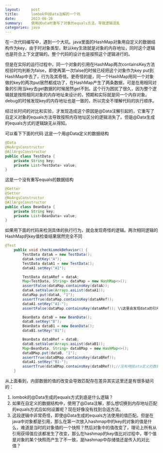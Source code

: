 ```yaml
---
layout:     post
title:      lombok中@Data注解的一个坑
date:       2023-06-26
summary:    使用@Data时重写了对象的equals方法，导致逻辑混乱
categories: java
---
```

在一次代码编写中，遇到一个大坑。java里面的HashMap对象用自定义的数据结构作为key，由于时对象类型，默认key生效就是对象的内存地址，同时这个逻辑也是符合上下文逻辑的。整个代码的设计也是按照这个逻辑进行的。

但是在实际的运行过程中，同一个对象的引用在HashMap两次containsKey方法校验时均判断为false，即使再第一次false的时候已经把这个对象作为key put到HashMap中去了，行为及其奇怪。更奇怪的是，同一个HashMap用同一个对象做的key的两次put居然都成功了，在HashMap产生了两条数据，可是在用相同对象的引用当key去get数据的时候居然get不到。这个行为困扰了很久，因为整个逻辑就是按照相同对象的内存地址来设计的，预期和实际就是同一个内存对象。debug的时候发现key的内存地址也是一致的，所以完全不理解代码的执行顺序。

经过长时间的对比和实验，才发现造成这个原因是@Data注解引起的，它重写了自定义对象的equals方法导致按照内存地址区分的逻辑消失了。但是@Data生成的equals方式的逻辑缺无从得知。

可以看下下面的代码
这是一个用@Data定义的数据结构
```java
@Data
@NoArgsConstructor
@AllArgsConstructor
public class TestData {
    private String key;
    private List<TestData> value;
}
```
这是一个没有重写equals的数据结构
```java
@Getter
@Setter
@NoArgsConstructor
@AllArgsConstructor
public class BeanData {
    private String key;
    private List<BeanData> value;
}
```
如果用下面的代码来检测具体的执行行为，就会发现奇怪的逻辑。两次相同逻辑的HashMap的key值检查结果居然完全不同
```java
@Test
    public void checkLomokBehavior() {
        TestData dataA = new TestData();
        dataA.setKey("A");
        TestData dataA1 = new TestData();
        dataA1.setKey("A1");

        TestData dataARef = dataA;
        Map<TestData, String> dataMap = new HashMap<>();
        assertFalse(dataMap.containsKey(dataA));
        dataA.setValue(Arrays.asList(dataA1));
        dataMap.put(dataA, "1");
        assertTrue(dataMap.containsKey(dataARef));
        dataA1.setKey("A1-");
        assertFalse(dataMap.containsKey(dataARef)); \\这里会发现data的引用已经无法匹配到原先放进hashmap的对象了

        BeanData dataB = new BeanData();
        dataB.setKey("B");
        BeanData dataB1 = new BeanData();
        dataB1.setKey("B1");

        BeanData dataBRef = dataB;
        dataB.setValue(Arrays.asList(dataB1));
        Map<BeanData, String> dataBMap = new HashMap<>();
        dataBMap.put(dataB, "1");
        assertTrue(dataBMap.containsKey(dataBRef));
        dataA1.setKey("B1-");
        assertTrue(dataBMap.containsKey(dataBRef));//没有用@Data定义的数据没有这个问题，还是通过地址比对，数据值改变并不影响检查
    }
```
从上面看到，内部数据的值的改变会导致匹配存在差异其实这里还是有很多疑问的：
1. lombok的@Data生成的equals方式到底是什么逻辑？
2. 如果在自定义的数据结构中，使用了@Data注解，那么想切换到内存地址匹配的equals方式应如何设置呢？现在好像没有找到合适方法。
3. 这段逻辑中非常奇怪，即使@Data生成的equals方法使用的值匹配。但是在java中对象都是引用，那么在第一次放入hashmap中的key的对象的值是什么，难道是当时的对象值的一个快照？然后对象中的值改变了，理论上所有从引用获得值应该都发生了改变，那么在hashmap的key值比对过程中，哪个值是对象的某个快照而产生了不一致，是hashmap中存储值还是传入的对比值？
